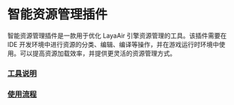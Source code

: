 # 智能资源管理插件

智能资源管理插件是一款用于优化 LayaAir 引擎资源管理的工具。该插件需要在 IDE 开发环境中进行资源的分类、编辑、编译等操作，并在游戏运行时环境中使用。可以提高资源加载效率，并提供更灵活的资源管理方式。



### [工具说明](./instruction/readme.md)

### [使用流程](./apply/readme.md)